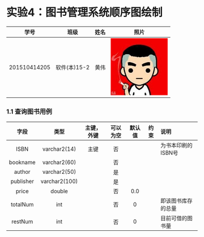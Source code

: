 # 实验4：图书管理系统顺序图绘制
|学号|班级|姓名|照片|
|:-------:|:-------------: | :----------:|:---:|
|201510414205|软件(本)15-2|黄伟|![flow1](../myself.jpg)|

### 1.1 查询图书用例
|字段|类型|主键，外键|可以为空|默认值|约束|说明|
|:-------:|:-------------:|:------:|:----:|:---:|:----:|:-----|
|ISBN|varchar2(14)|主键|否| | | 为书本印刷的ISBN号|
|bookname|varchar2(60)| |否||||
|author|varchar2(50)| |是||||
|publisher|varchar2(100)| |是||||
|price|double| |否|0.0|||
|totalNum|int| |否|0| |即该图书库存的总量|
|restNum|int| |否|0| |目前可借的图书量|
